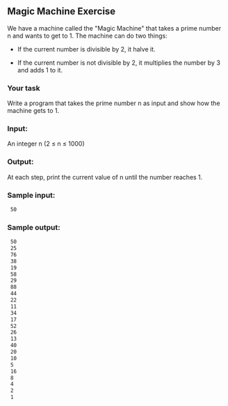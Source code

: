 ## Magic Machine Exercise

We have a machine called the "Magic Machine" that takes a prime number n and wants to get to 1. The machine can do two things:

- If the current number is divisible by 2, it halve it.

- If the current number is not divisible by 2, it multiplies the number by 3 and adds 1 to it.

### Your task
Write a program that takes the prime number n as input and show how the machine gets to 1.

### Input:

An integer n (2 ≤ n ≤ 1000)

### Output:

At each step, print the current value of n until the number reaches 1.

### Sample input:
```sh
 50
```

### Sample output:
```sh
 50
 25
 76
 38
 19
 58
 29
 88
 44
 22
 11
 34
 17
 52
 26
 13
 40
 20
 10
 5
 16
 8
 4
 2
 1
```
